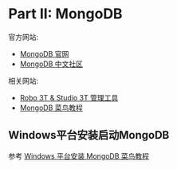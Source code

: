 # Part II: MongoDB

官方网站:
+ [MongoDB 官网](https://www.mongodb.com/)
+ [MongoDB 中文社区](http://www.mongoing.com/)

相关网站:
+ [Robo 3T & Studio 3T 管理工具](https://robomongo.org/)
+ [MongoDB 菜鸟教程](http://www.runoob.com/mongodb/mongodb-tutorial.html)

## Windows平台安装启动MongoDB ##

参考 [Windows 平台安装 MongoDB 菜鸟教程](http://www.runoob.com/mongodb/mongodb-window-install.html)
